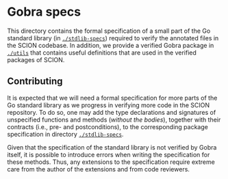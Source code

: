 # Gobra specs

This directory contains the formal specification of a small part of the Go standard library (in [`./stdlib-specs`](./stdlib-specs)) required to verify the annotated files in the SCION codebase. In addition, we provide a verified Gobra package in [`./utils`](./utils) that contains useful definitions that are used in the verified packages of SCION.

## Contributing
It is expected that we will need a formal specification for more parts of the Go standard library as we progress in verifying more code in the SCION repository. To do so,
one may add the type declarations and signatures of unspecified functions and methods (_without the bodies_), together with their contracts (i.e., pre- and postconditions), to the corresponding package
specification in directory [`./stdlib-specs`](./stdlib-specs).

Given that the specification of the standard library is not verified by Gobra itself, it is possible to introduce errors when writing the specification for these methods. Thus, any extensions to the specification require extreme care from the author of the extensions and from code reviewers.
